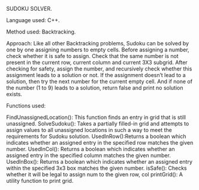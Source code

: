 SUDOKU SOLVER.

Language used: C++.

Method used: Backtracking.

Approach: 
Like all other Backtracking problems, Sudoku can be solved by one by one assigning numbers to empty cells. 
Before assigning a number, check whether it is safe to assign.
Check that the same number is not present in the current row, current column and current 3X3 subgrid.
After checking for safety, assign the number, and recursively check whether this assignment leads to a solution or not. 
If the assignment doesn’t lead to a solution, then try the next number for the current empty cell.
And if none of the number (1 to 9) leads to a solution, return false and print no solution exists.

Functions used:

FindUnassignedLocation(): This function finds an entry in grid that is still unassigned.
SolveSudoku(): Takes a partially filled-in grid and attempts to assign values to all unassigned locations in such a way to meet the requirements for Sudoku solution.
UsedInRow():Returns a boolean which indicates whether an assigned entry in the specified row matches the given number.
UsedInCol(): Returns a boolean which indicates whether an assigned entry in the specified column matches the given number.
UsedInBox(): Returns a boolean which indicates whether an assigned entry within the specified 3x3 box matches the given number.
isSafe(): Checks whether it will be legal to assign num to the given row, col
printGrid(): A utility function to print grid.
